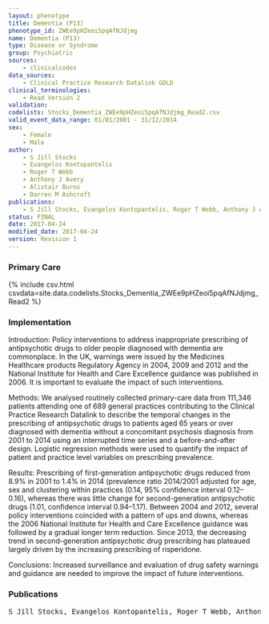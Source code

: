 ```yaml
---
layout: phenotype
title: Dementia (P13)
phenotype_id: ZWEe9pHZeoi5pqAfNJdjmg
name: Dementia (P13)
type: Disease or Syndrome
group: Psychiatric
sources: 
    - clinicalcodes
data_sources:
    - Clinical Practice Research Datalink GOLD
clinical_terminologies:
    - Read Version 2
validation:
codelists: Stocks_Dementia_ZWEe9pHZeoi5pqAfNJdjmg_Read2.csv
valid_event_data_range: 01/01/2001 - 31/12/2014
sex:
    - Female
    - Male
author:
    - S Jill Stocks
    - Evangelos Kontopantelis
    - Roger T Webb
    - Anthony J Avery
    - Alistair Burns
    - Darren M Ashcroft    
publications:
    - S Jill Stocks, Evangelos Kontopantelis, Roger T Webb, Anthony J Avery, Alistair Burns, Darren M Ashcroft, Antipsychotic Prescribing to Patients Diagnosed with Dementia Without a Diagnosis of Psychosis in the Context of National Guidance and Drug Safety Warnings Longitudinal Study in UK General Practice. Drug Safety, 40(8), 679-692, 2017.
status: FINAL
date: 2017-04-24
modified_date: 2017-04-24
version: Revision 1
---
```


### Primary Care

{% include csv.html csvdata=site.data.codelists.Stocks_Dementia_ZWEe9pHZeoi5pqAfNJdjmg_Read2 %}

### Implementation

Introduction:
Policy interventions to address inappropriate prescribing of antipsychotic drugs to older people diagnosed with dementia are commonplace. In the UK, warnings were issued by the Medicines Healthcare products Regulatory Agency in 2004, 2009 and 2012 and the National Institute for Health and Care Excellence guidance was published in 2006. It is important to evaluate the impact of such interventions.

Methods:
We analysed routinely collected primary-care data from 111,346 patients attending one of 689 general practices contributing to the Clinical Practice Research Datalink to describe the temporal changes in the prescribing of antipsychotic drugs to patients aged 65 years or over diagnosed with dementia without a concomitant psychosis diagnosis from 2001 to 2014 using an interrupted time series and a before-and-after design. Logistic regression methods were used to quantify the impact of patient and practice level variables on prescribing prevalence.

Results:
Prescribing of first-generation antipsychotic drugs reduced from 8.9% in 2001 to 1.4% in 2014 (prevalence ratio 2014/2001 adjusted for age, sex and clustering within practices (0.14, 95% confidence interval 0.12–0.16), whereas there was little change for second-generation antipsychotic drugs (1.01, confidence interval 0.94–1.17). Between 2004 and 2012, several policy interventions coincided with a pattern of ups and downs, whereas the 2006 National Institute for Health and Care Excellence guidance was followed by a gradual longer term reduction. Since 2013, the decreasing trend in second-generation antipsychotic drug prescribing has plateaued largely driven by the increasing prescribing of risperidone.

Conclusions:
Increased surveillance and evaluation of drug safety warnings and guidance are needed to improve the impact of future interventions.

### Publications

<pre>
S Jill Stocks, Evangelos Kontopantelis, Roger T Webb, Anthony J Avery, Alistair Burns, Darren M Ashcroft, Antipsychotic Prescribing to Patients Diagnosed with Dementia Without a Diagnosis of Psychosis in the Context of National Guidance and Drug Safety Warnings Longitudinal Study in UK General Practice. Drug Safety, 40(8), 679-692, 2017.
</pre>
